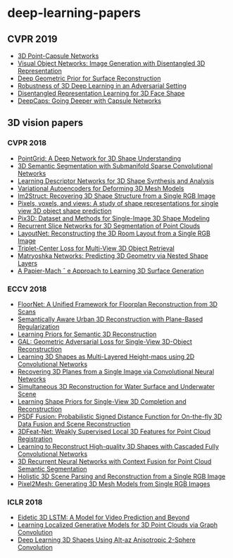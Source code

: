 # deep-learning-papers

## CVPR 2019
- [3D Point-Capsule Networks
](https://arxiv.org/pdf/1812.10775.pdf)
- [Visual Object Networks: Image Generation with
Disentangled 3D Representation
](https://papers.nips.cc/paper/7297-visual-object-networks-image-generation-with-disentangled-3d-representations.pdf)
- [Deep Geometric Prior for Surface Reconstruction](https://arxiv.org/pdf/1811.10943.pdf)
- [Robustness of 3D Deep Learning in an Adversarial Setting](https://arxiv.org/pdf/1904.00923.pdf)
- [Disentangled Representation Learning for 3D Face Shape](https://arxiv.org/pdf/1902.09887.pdf)
- [DeepCaps: Going Deeper with Capsule Networks
](https://128.84.21.199/pdf/1904.09546.pdf)

## 3D vision papers
### CVPR 2018
- [PointGrid: A Deep Network for 3D Shape Understanding](http://openaccess.thecvf.com/content_cvpr_2018/papers/Le_PointGrid_A_Deep_CVPR_2018_paper.pdf)
- [3D Semantic Segmentation with Submanifold Sparse Convolutional Networks](http://openaccess.thecvf.com/content_cvpr_2018/papers/Graham_3D_Semantic_Segmentation_CVPR_2018_paper.pdf)
- [Learning Descriptor Networks for 3D Shape Synthesis and Analysis](http://openaccess.thecvf.com/content_cvpr_2018/papers/Xie_Learning_Descriptor_Networks_CVPR_2018_paper.pdf)
- [Variational Autoencoders for Deforming 3D Mesh Models](http://openaccess.thecvf.com/content_cvpr_2018/papers/Tan_Variational_Autoencoders_for_CVPR_2018_paper.pdf)
- [Im2Struct: Recovering 3D Shape Structure from a Single RGB Image
](http://openaccess.thecvf.com/content_cvpr_2018/papers/Niu_Im2Struct_Recovering_3D_CVPR_2018_paper.pdf)
- [Pixels, voxels, and views: A study of shape representations
for single view 3D object shape prediction
](http://openaccess.thecvf.com/content_cvpr_2018/papers/Shin_Pixels_Voxels_and_CVPR_2018_paper.pdf)
- [Pix3D: Dataset and Methods for Single-Image 3D Shape Modeling](http://openaccess.thecvf.com/content_cvpr_2018/papers/Sun_Pix3D_Dataset_and_CVPR_2018_paper.pdf)
- [Recurrent Slice Networks for 3D Segmentation of Point Clouds](http://openaccess.thecvf.com/content_cvpr_2018/papers/Huang_Recurrent_Slice_Networks_CVPR_2018_paper.pdf)
- [LayoutNet: Reconstructing the 3D Room Layout from a Single RGB Image](http://openaccess.thecvf.com/content_cvpr_2018/papers/Zou_LayoutNet_Reconstructing_the_CVPR_2018_paper.pdf)
- [Triplet-Center Loss for Multi-View 3D Object Retrieval](http://openaccess.thecvf.com/content_cvpr_2018/papers/He_Triplet-Center_Loss_for_CVPR_2018_paper.pdf)
- [Matryoshka Networks: Predicting 3D Geometry via Nested Shape Layers](http://openaccess.thecvf.com/content_cvpr_2018/papers/Richter_Matryoshka_Networks_Predicting_CVPR_2018_paper.pdf)
- [A Papier-Mach ˆ e Approach to Learning 3D Surface Generation](http://openaccess.thecvf.com/content_cvpr_2018/papers/Groueix_A_Papier-Mache_Approach_CVPR_2018_paper.pdf)

### ECCV 2018
- [FloorNet: A Unified Framework for Floorplan
Reconstruction from 3D Scans](http://openaccess.thecvf.com/content_ECCV_2018/papers/Chen_Liu_FloorNet_A_Unified_ECCV_2018_paper.pdf)
- [Semantically Aware Urban 3D Reconstruction
with Plane-Based Regularization](http://openaccess.thecvf.com/content_ECCV_2018/papers/Thomas_Holzmann_Semantically_Aware_Urban_ECCV_2018_paper.pdf)
- [Learning Priors for Semantic 3D Reconstruction](http://openaccess.thecvf.com/content_ECCV_2018/papers/Ian_Cherabier_Learning_Priors_for_ECCV_2018_paper.pdf)
- [GAL: Geometric Adversarial Loss for
Single-View 3D-Object Reconstruction](http://openaccess.thecvf.com/content_ECCV_2018/papers/Li_Jiang_GAL_Geometric_Adversarial_ECCV_2018_paper.pdf)
- [Learning 3D Shapes as Multi-Layered
Height-maps using 2D Convolutional Networks](http://openaccess.thecvf.com/content_ECCV_2018/papers/Kripasindhu_Sarkar_Learning_3D_shapes_ECCV_2018_paper.pdf)
- [Recovering 3D Planes from a Single Image via
Convolutional Neural Networks](http://openaccess.thecvf.com/content_ECCV_2018/papers/Fengting_Yang_Recovering_3D_Planes_ECCV_2018_paper.pdf)
- [Simultaneous 3D Reconstruction for Water
Surface and Underwater Scene](http://openaccess.thecvf.com/content_ECCV_2018/papers/Yiming_Qian_Simultaneous_3D_Reconstruction_ECCV_2018_paper.pdf)
- [Learning Shape Priors for
Single-View 3D Completion and Reconstruction](http://openaccess.thecvf.com/content_ECCV_2018/papers/Jiajun_Wu_Learning_3D_Shape_ECCV_2018_paper.pdf)
- [PSDF Fusion: Probabilistic Signed Distance
Function for On-the-fly 3D Data Fusion and
Scene Reconstruction
](http://openaccess.thecvf.com/content_ECCV_2018/papers/Wei_Dong_Probabilistic_Signed_Distance_ECCV_2018_paper.pdf)
- [3DFeat-Net: Weakly Supervised Local 3D
Features for Point Cloud Registration](http://openaccess.thecvf.com/content_ECCV_2018/papers/Zi_Jian_Yew_3DFeat-Net_Weakly_Supervised_ECCV_2018_paper.pdf)
- [Learning to Reconstruct High-quality 3D Shapes
with Cascaded Fully Convolutional Networks](http://openaccess.thecvf.com/content_ECCV_2018/papers/Yan-Pei_Cao_Learning_to_Reconstruct_ECCV_2018_paper.pdf)
- [3D Recurrent Neural Networks with Context
Fusion for Point Cloud Semantic Segmentation](http://openaccess.thecvf.com/content_ECCV_2018/papers/Xiaoqing_Ye_3D_Recurrent_Neural_ECCV_2018_paper.pdf)
- [Holistic 3D Scene Parsing and Reconstruction
from a Single RGB Image](http://openaccess.thecvf.com/content_ECCV_2018/papers/Siyuan_Huang_Monocular_Scene_Parsing_ECCV_2018_paper.pdf)
- [Pixel2Mesh: Generating 3D Mesh Models
from Single RGB Images](http://openaccess.thecvf.com/content_ECCV_2018/papers/Nanyang_Wang_Pixel2Mesh_Generating_3D_ECCV_2018_paper.pdf)

### ICLR 2018
- [Eidetic 3D LSTM: A Model for Video Prediction and Beyond](https://openreview.net/pdf?id=B1lKS2AqtX)
- [Learning Localized Generative Models for 3D Point Clouds via Graph Convolution](https://openreview.net/pdf?id=SJeXSo09FQ)
- [Deep Learning 3D Shapes Using Alt-az Anisotropic 2-Sphere Convolution](https://openreview.net/pdf?id=rkeSiiA5Fm)
